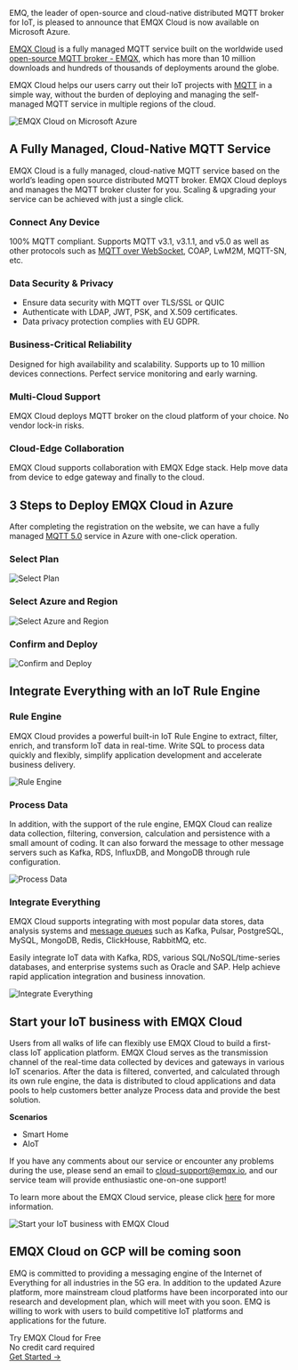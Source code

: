 EMQ, the leader of open-source and cloud-native distributed MQTT broker for IoT, is pleased to announce that EMQX Cloud is now available on Microsoft Azure.

[EMQX Cloud](https://www.emqx.com/en/cloud) is a fully managed MQTT service built on the worldwide used [open-source MQTT broker - EMQX](https://www.emqx.io), which has more than 10 million downloads and hundreds of thousands of deployments around the globe.

EMQX Cloud helps our users carry out their IoT projects with [MQTT](https://www.emqx.com/en/mqtt-guide) in a simple way, without the burden of deploying and managing the self-managed MQTT service in multiple regions of the cloud.

![EMQX Cloud on Microsoft Azure](https://assets.emqx.com/images/72db2b959360906e1052c2bb5fc48cce.png)

## A Fully Managed, Cloud-Native MQTT Service


EMQX Cloud is a fully managed, cloud-native MQTT service based on the world’s leading open source distributed MQTT broker. EMQX Cloud deploys and manages the MQTT broker cluster for you. Scaling & upgrading your service can be achieved with just a single click.

### Connect Any Device

100% MQTT compliant. Supports MQTT v3.1, v3.1.1, and v5.0 as well as other protocols such as [MQTT over WebSocket](https://www.emqx.com/en/blog/connect-to-mqtt-broker-with-websocket), COAP, LwM2M, MQTT-SN, etc.

### Data Security & Privacy

- Ensure data security with MQTT over TLS/SSL or QUIC
- Authenticate with LDAP, JWT, PSK, and X.509 certificates.
- Data privacy protection complies with EU GDPR.

### Business-Critical Reliability

Designed for high availability and scalability. Supports up to 10 million devices connections. Perfect service monitoring and early warning.

### Multi-Cloud Support

EMQX Cloud deploys MQTT broker on the cloud platform of your choice. No vendor lock-in risks.

### Cloud-Edge Collaboration

EMQX Cloud supports collaboration with EMQX Edge stack. Help move data from device to edge gateway and finally to the cloud.



## 3 Steps to Deploy EMQX Cloud in Azure

After completing the registration on the website, we can have a fully managed [MQTT 5.0](https://www.emqx.com/en/mqtt/mqtt5) service in Azure with one-click operation.

### Select Plan

![Select Plan](https://assets.emqx.com/images/a806d11b7d720cff318a42fdfd115054.png)

### Select Azure and Region

![Select Azure and Region](https://assets.emqx.com/images/fde38cf305865de655e76ea04ed21165.png)

### Confirm and Deploy

![Confirm and Deploy](https://assets.emqx.com/images/a68d8fe541e777959ce896d29a031fae.png)


## Integrate Everything with an IoT Rule Engine

### Rule Engine

EMQX Cloud provides a powerful built-in IoT Rule Engine to extract, filter, enrich, and transform IoT data in real-time. Write SQL to process data quickly and flexibly, simplify application development and accelerate business delivery.

![Rule Engine](https://assets.emqx.com/images/1629511ec5b0de639edbf5bc5443bc30.png)

### Process Data

In addition, with the support of the rule engine, EMQX Cloud can realize data collection, filtering, conversion, calculation and persistence with a small amount of coding. It can also forward the message to other message servers such as Kafka, RDS, InfluxDB, and MongoDB through rule configuration.

![Process Data](https://assets.emqx.com/images/ff11c3da737668ef1f1ae406569e8fa2.png)

### Integrate Everything

EMQX Cloud supports integrating with most popular data stores, data analysis systems and [message queues](https://www.emqx.com/en/blog/mqtt5-feature-inflight-window-message-queue) such as Kafka, Pulsar, PostgreSQL, MySQL, MongoDB, Redis, ClickHouse, RabbitMQ, etc.

Easily integrate IoT data with Kafka, RDS, various SQL/NoSQL/time-series databases, and enterprise systems such as Oracle and SAP. Help achieve rapid application integration and business innovation.

![Integrate Everything](https://assets.emqx.com/images/b1bd54ddeae0a61bd2a6ba042fc9d551.png)


## Start your IoT business with EMQX Cloud

Users from all walks of life can flexibly use EMQX Cloud to build a first-class IoT application platform. EMQX Cloud serves as the transmission channel of the real-time data collected by devices and gateways in various IoT scenarios. After the data is filtered, converted, and calculated through its own rule engine, the data is distributed to cloud applications and data pools to help customers better analyze Process data and provide the best solution.

**Scenarios**

- Smart Home
- AIoT

If you have any comments about our service or encounter any problems during the use, please send an email to [cloud-support@emqx.io](mailto:cloud-support@emqx.io), and our service team will provide enthusiastic one-on-one support!

To learn more about the EMQX Cloud service, please click [here](https://www.emqx.com/en/cloud) for more information.

![Start your IoT business with EMQX Cloud](https://assets.emqx.com/images/3d17ac8d57acaefcf1f495fdf3b6b657.png)


## EMQX Cloud on GCP will be coming soon

EMQ is committed to providing a messaging engine of the Internet of Everything for all industries in the 5G era. In addition to the updated Azure platform, more mainstream cloud platforms have been incorporated into our research and development plan, which will meet with you soon. EMQ is willing to work with users to build competitive IoT platforms and applications for the future.



<section class="promotion">
    <div>
        Try EMQX Cloud for Free
        <div class="is-size-14 is-text-normal has-text-weight-normal">No credit card required</div>
    </div>
    <a href="https://accounts.emqx.com/signup?continue=https://cloud-intl.emqx.com/console/deployments/0?oper=new" class="button is-gradient px-5">Get Started →</a >
</section>
